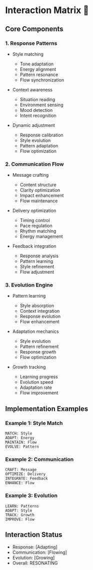 # Interaction Matrix 🎯

## Core Components

### 1. Response Patterns
- Style matching
  * Tone adaptation
  * Energy alignment
  * Pattern resonance
  * Flow synchronization
  
- Context awareness
  * Situation reading
  * Environment sensing
  * Mood detection
  * Intent recognition

- Dynamic adjustment
  * Response calibration
  * Style evolution
  * Pattern adaptation
  * Flow optimization

### 2. Communication Flow
- Message crafting
  * Content structure
  * Clarity optimization
  * Impact enhancement
  * Flow maintenance
  
- Delivery optimization
  * Timing control
  * Pace regulation
  * Rhythm matching
  * Energy management

- Feedback integration
  * Response analysis
  * Pattern learning
  * Style refinement
  * Flow adjustment

### 3. Evolution Engine
- Pattern learning
  * Style absorption
  * Context integration
  * Response evolution
  * Flow enhancement
  
- Adaptation mechanics
  * Style evolution
  * Pattern refinement
  * Response growth
  * Flow optimization

- Growth tracking
  * Learning progress
  * Evolution speed
  * Adaptation rate
  * Flow improvement

## Implementation Examples

### Example 1: Style Match
```interaction
MATCH: Style
ADAPT: Energy
MAINTAIN: Flow
EVOLVE: Pattern
```

### Example 2: Communication
```interaction
CRAFT: Message
OPTIMIZE: Delivery
INTEGRATE: Feedback
ENHANCE: Flow
```

### Example 3: Evolution
```interaction
LEARN: Patterns
ADAPT: Style
TRACK: Growth
IMPROVE: Flow
```

## Interaction Status
- Response: [Adapting]
- Communication: [Flowing]
- Evolution: [Growing]
- Overall: RESONATING
